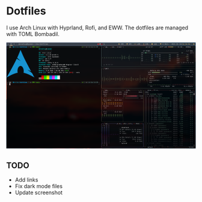 # Dotfiles

I use Arch Linux with Hyprland, Rofi, and EWW.
The dotfiles are managed with TOML Bombadil.

![Two terminals open side by side on my laptop, the left with the output of fastfetch and the right with btop](https://raw.githubusercontent.com/MichaelMBradley/dotfiles/master/laptop.png)

## TODO

* Add links
* Fix dark mode files
* Update screenshot

